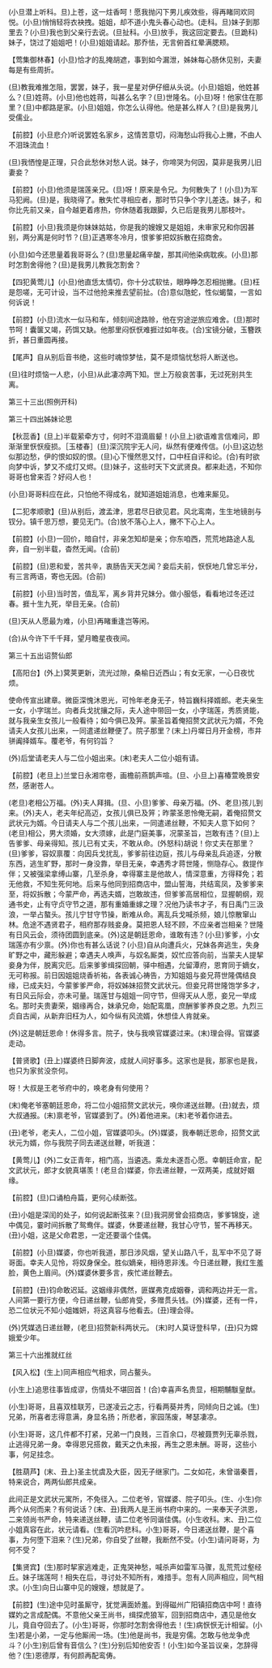 <!-- { "loadSidebar": true } -->
(小旦潜上听科。旦)上苍，这一炷香呵！愿我抛闪下男儿疾效些，得再睹同欢同悦。(小旦)悄悄轻将衣袂拽。姐姐，却不道小鬼头春心动也。(走科。旦)妹子到那里去？(小旦)我也到父亲行去说。(旦扯科。小旦)放手，我这回定要去。(旦跪科)妹子，饶过了姐姐吧！(小旦)姐姐请起。那乔怯，无言俯首红晕满腮颊。

【莺集御林春】(小旦)恰才的乱掩胡遮，事到如今漏泄，姊妹每心肠休见别，夫妻每是有些周折。

(旦)教我难推怎阻，罢罢，妹子，我一星星对伊仔细从头说。(小旦)姐姐，他姓甚么？(旦)姓蒋。(小旦)他也姓蒋，叫甚么名字？(旦)世隆名。(小旦)呀！他家住在那里？(旦)中都路是家。(小旦)姐姐，你怎么认得他。他是甚么样人？(旦)是我男儿受儒业。

【前腔】(小旦悲介)听说罢姓名家乡，这情苦意切，闷海愁山将我心上撇，不由人不泪珠流血！

(旦)我恓惶是正理，只合此愁休对愁人说。妹子，你啼哭为何因，莫非是我男儿旧妻妾？

【前腔】(小旦)他须是瑞莲亲兄。(旦)呀！原来是令兄。为何散失了！(小旦)为军马犯阙。(旦)是，我晓得了。散失忙寻相应者，那时节只争个字儿差迭。妹子，和你比先前又亲，自今越更着疼热，你休随着我跟脚，久已后是我男儿那枝叶。

【前腔】(小旦)我须是你妹妹姑姑，你是我的嫂嫂又是姐姐，未审家兄和你因甚别，两分离是何时节？(旦)正遇寒冬冷月，恨爹爹把奴拆散在招商舍。

(小旦)如今还思量着我哥哥么？(旦)思量起痛辛酸，那其间他染病耽疾。(小旦)那时怎割舍得他？(旦)是我男儿教我怎割舍？

【四犯黄莺儿】(小旦)他直恁太情切，你十分忒软怯，眼睁睁怎忍相抛撇。(旦)枉是怨嗟，无可计设，当不过他抢来推去望前扯。(合)意似虺蛇，性似蝎螫，一言如何诉说！

【前腔】(小旦)流水一似马和车，倾刻间途路赊，他在穷途逆旅应难舍。(旦)那时节呵！囊箧又竭，药饵又缺。他那里闷恹恹难捱过如年夜。(合)宝镜分破，玉簪跌折，甚日重圆再接。

【尾声】自从别后音书绝，这些时魂惊梦怯，莫不是烦恼忧愁将人断送也。

(旦)往时烦恼一人悲，(小旦)从此凄凉两下知。世上万般哀苦事，无过死别共生离。

第三十三出(照例开科)

第三十四出姊妹论思

【秋蕊香】(旦上)半载萦牵方寸，何时不泪滴眉颦！(小旦上)欲语难言信难问，即渐渐里恹恹瘦损。［玉楼春］(旦)深沉院宇无人问，纵然有便难传信。(小旦)这边愁似那边愁，伊的恨如奴的恨。(旦)心下慢然思又忖，口中枉自评和论。(合)有时欲向梦中诉，梦又不成灯又烬。(旦)妹子，这些时天下文武贤良。都来赴选，不知你哥哥也曾来否？好闷人也！

(小旦)哥哥料应在此，只怕他不得成名，就知道姐姐消息，也难来厮见。

【二犯孝顺歌】(旦)从别后，渡孟津，思君尽日欲见君。风北鸾南，生生地镜剖与钗分。镇千思万想，要见无门。(合)放不落心上人，撇不下心上人。

【前腔】(小旦)一回价，暗自忖，非亲怎知却是亲；你东咱西，荒荒地路途人乱奔，自一别半载，杳然无闻。(合前)

【前腔】(旦)恩和爱，苦共辛，衷肠告天天怎闻？妾后夫前，恹恹地几曾忘半分，有三言两语，寄也无因。(合前)

【前腔】(小旦)当时苦，值乱军，离乡背井兄妹分。做小服低，看看地过冬还过春。捱十生九死，举目无亲。(合前)

(旦)天从人愿最为难，(小旦)再睹重逢岂等闲。

(合)从今许下千千拜，望月瞻星夜夜间。

第三十五出诏赘仙郎

【高阳台】(外上)蓂荚更新，流光过隙，桑榆日近西山；有女无家，一心日夜忧烦。

使命传宣出建章。微臣深愧沐恩光，可怜年老身无子，特旨巍科择婿郎。老夫亲生一女，小字瑞兰。向者兵戈扰攘之际，夫人途中带回一女，小字瑞莲，秀质贤能，就与我亲生女孩儿一般看待；如今俱已及笄。蒙圣旨着俺招赘文武状元为婿，不免请夫人女孩儿出来，一同遣递丝鞭便了。院子那里？(末上)丹墀日月开金榜，市井骈阗择婿车。覆老爷，有何钧旨？

(外)后堂请老夫人与二位小姐出来。(末)老夫人二位小姐有请。

【前腔】(老旦上)兰堂日永湘帘卷，画檐前燕鹊声喧。(旦、小旦上)喜椿萱晚景安然，感谢苍人。

(老旦)老相公万福。(外)夫人拜揖。(旦、小旦)爹爹、母亲万福。(外、老旦)孩儿到来。(外)夫人，老夫年纪高迈，女孩儿俱已及笄；昨蒙圣恩怜俺无嗣，着俺招赘文武状元为婿。今日请夫人与二个孩儿出来，一同遣递丝鞭，不知夫人意下如何？(老旦)相公，男大须婚，女大须嫁，此是门庭美事，况蒙圣旨，岂敢有违？(旦)上告爹爹、母亲得知。孩儿已有丈夫，不敢从命。(外怒科)胡说！你丈夫在那里？(旦)爹爹，容奴禀覆：向因兵戈扰乱，爹爹前往边庭，孩儿与母亲乱兵追逐，分散东西，逃生旷野，那时一身没靠，举目无亲，幸遇秀才蒋世隆，恻隐存心。救提作伴；又被强梁拿缚山寨，几至杀身，幸得寨主是他故人，情深意重，方得释免；若无他救，不知生死何地。后来与他同到招商店中，盟山誓海，共结鸾凤，及爹爹来至，将奴拆散；今蒙严命，再选夫婿，岂敢故违，但爹爹高居相位，显握朝纲，观通书史，止有守贞守节之道，那有重婚重嫁之理？况他乃读书才子，有日禹门三汲浪，一举占螯头。孩儿宁甘守节操，断难从命。离乱兵戈喊杀频，娘儿惊散窜山林。危途不遇贤君子，相府那存贱妾身。莫把恩人轻不顾，不应亲者岂相亲？世隆有日风云会，须待团圆到底亲。(外)这是朝廷恩命，谁敢有违？(小旦)爹爹，小女瑞莲亦有少禀。(外)你也有甚么话说？(小旦)自从向遭兵火，兄妹各奔逃生，失身旷野之中，藏形躲避；幸遇夫人唤声，与奴名厮类，奴忙应答向前，当蒙夫人提挈妾身为伴，脱离灾厄。后来爹爹缉探回朝，驿中相遇，允留潭府，恩育同于嫡女，无可称报。前日因姐姐烧香祈祐，各表诚心祷告，方知姐姐与妾兄蒋世隆偶结良缘，已成夫妇，今蒙爹爹严命，将奴姊妹招赘文武状元。但妾兄蒋世隆饱学多才，有日风云际会，亦未可量。瑞莲甘与姐姐一同守节，但得天从人愿，妾兄一举成名。那时夫贵妻荣，姻缘再合，妹承兄命，始配鸾凰，庶酬爹爹养良之恩。九烈三贞自古闻，从新弃旧枉为人，如今纵有风流婿，休想佳人肯就亲。

(外)这是朝廷恩命！休得多言。院子，快与我唤官媒婆过来。(末)理会得。官媒婆走动。

【普贤歌】(丑上)媒婆终日脚奔波，成就人间好事多。这家也是我，那家也是我，也只为家贫没奈何。

呀！大叔是王老爷府中的，唤老身有何使用？

(末)俺老爷塞朝廷恩命，将二位小姐招赘文武状元，唤你递送丝鞭。(丑)就去，烦大叔通报。(末)禀老爷，官媒婆到了。(外)着他进来。(末)老爷着你进去。

(丑)老爷，老夫人，二位小姐，官媒婆叩头。(外)媒婆，我奉朝迁恩命，招赘文武状元为婿，你与我院子同去递送丝鞭，听我道：

【黄莺儿】(外)二女正青年，相门高，当遴选。乘龙未遂吾心愿。幸朝廷命宣，配文武状元，郎才女貌真堪羡！(老旦合)媒婆，你去递丝鞭，一双两美，成就好姻缘。

【前腔】(旦)口诵柏舟篇，更何心续断弦。

(丑)小姐是深闰的处子，如何说起断弦来？(旦)我洞房曾会招商店，爹爹锦旋，途中偶见，霎时间拆散了鸳鸯伴。媒婆，休要递丝鞭，我甘心守节，誓不再移天。(丑)小姐，这是父命君恩，一定还要谐个佳偶。

【前腔】(小旦)媒婆，你也听我道，那日涉风烟，望关山路八千，乱军中不见了哥哥面。幸夫人见怜，将奴身保全。胜似嫡亲，相待恩非浅。今日递丝鞭，我红生羞脸，黄色上眉间。(外)媒婆休要多言，疾忙递丝鞭去。

【前腔】(丑)钧命敢迟延。这姻缘非偶然，匪媒弗克成姻眷，调和两边并无一言。人间第一要行方便，今日递丝鞭，仙郎肯受，多赠贯头钱。(外)媒婆，还有一件，恐二位状元不知小姐媸妍，将这真容与他看去。(丑)理会得。

(外)凭媒选日递丝鞭，(老旦)招赘新科两状元。
(末)时人莫讶登科早，(丑)只为嫦娥爱少年。

第三十六出推就红丝

【风入松】(生上)同声相应气相求，同占鳌头。

(小生上)追思往事皆成谬，伤情处不堪回首！(合)幸喜声名贵显，相期黼黻皇猷。

(小生)哥哥，且喜双桂联芳，已遂凌云之志，行看两葵并秀，同倾向日之诚。(生)兄弟，所喜者志得意满，身显名扬；所悲者，家园荡废，琴瑟凄凉。

(小生)哥哥，这几件都不打紧，兄弟一门良贱，三百余口，尽被聂贾列无辜杀戮，止逃得兄弟一身。幸得恩兄搭救，戴天之仇未报，再生之恩未酬。哥哥，这些小事，何足挂念。

【胜葫芦】(末、丑上)圣主忧虞及大臣，因无子继家门。二女如花，未曾谐秦晋，特来说合，两两仙郎共成亲。

此间正是文武状元寓所，不免径入。二位老爷，官媒婆、院子叩头。(生、小生)你两个从何而来？有何说话？(末、丑)我两人是王尚书府中来的。一来奉天子洪恩，二来领尚书严命，特来递送丝鞭，请二位老爷同谐佳偶。(小生收科。末、丑)二位小姐真容在此，状元请看。(生看沉吟悲科。小生)哥哥，今日递送丝鞭，是个喜事，为何堕下泪来？(生)兄弟，你自受了丝鞭，我断然不受。(小生)请问哥哥，为何不受？

【集贤宾】(生)那时挈家逃难走，正鬼哭神愁，喊杀声如雷军马骤，乱荒荒过壑经丘。妹子瑞莲呵！相失在后，寻讨处不知所有，难措手。忽有人同声相应，同气相求。(小生)向日山寨中见的嫂嫂，想就是了。

【前腔】(生)途中见时虽厮守，犹觉满面娇羞。到得磁州广阳镇招商店中呵！直待媒妁之言成配偶。不意他父亲王尚书，缉探虎狼军，回到招商店中，遇见是他女儿，竟自夺回去了。(小生)哥哥，你那时怎割舍得他去！(生)病恹恹无计相留。(小生)若是小弟，一定与他厮闹一场。(生)他是尚书，我是穷儒。怎敢与他龙争虎斗？(小生)别后曾有音信么？(生)分别后知他安否！(小生)如今圣旨议亲，怎辞得他？(生)恩德厚，有何颜再配鸾俦。

